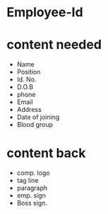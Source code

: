 # Employee-Id

# content needed
- Name
- Position
- Id. No.
- D.O.B
- phone
- Email
- Address
- Date of joining
- Blood group

# content back
- comp. logo
- tag line
- paragraph
- emp. sign
- Boss sign.



